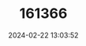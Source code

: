 ---
title: "161366"
category: "Bathyraja spinicauda"
draft: false
date: 2024-02-22 13:03:52
languages:
  English: ["Spinetail Ray", "Spinetail Skate", "Spinytail Skate"]
  French: ["Raie à Queue Épineuse"]
  Spanish; Castilian: ["Raya Ferreiro"]
---